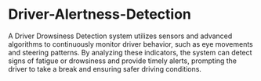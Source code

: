 # Driver-Alertness-Detection
 A Driver Drowsiness Detection system utilizes sensors and advanced algorithms to continuously monitor driver behavior, such as eye movements and steering patterns. By analyzing these indicators, the system can detect signs of fatigue or drowsiness and provide timely alerts, prompting the driver to take a break and ensuring safer driving conditions.
